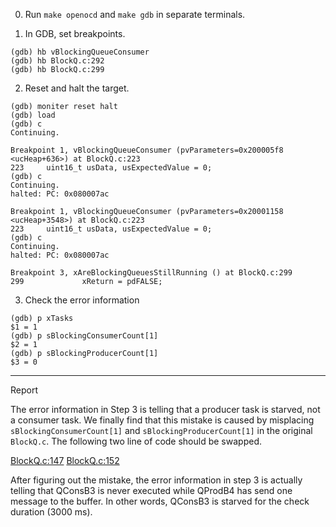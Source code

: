 0. Run `make openocd` and `make gdb` in separate terminals.

1. In GDB, set breakpoints.
```
(gdb) hb vBlockingQueueConsumer
(gdb) hb BlockQ.c:292
(gdb) hb BlockQ.c:299
```

2. Reset and halt the target.
```
(gdb) moniter reset halt
(gdb) load
(gdb) c
Continuing.

Breakpoint 1, vBlockingQueueConsumer (pvParameters=0x200005f8 <ucHeap+636>) at BlockQ.c:223
223	    uint16_t usData, usExpectedValue = 0;
(gdb) c
Continuing.
halted: PC: 0x080007ac

Breakpoint 1, vBlockingQueueConsumer (pvParameters=0x20001158 <ucHeap+3548>) at BlockQ.c:223
223	    uint16_t usData, usExpectedValue = 0;
(gdb) c
Continuing.
halted: PC: 0x080007ac

Breakpoint 3, xAreBlockingQueuesStillRunning () at BlockQ.c:299
299	            xReturn = pdFALSE;
```

3. Check the error information
```
(gdb) p xTasks
$1 = 1
(gdb) p sBlockingConsumerCount[1]
$2 = 1
(gdb) p sBlockingProducerCount[1]
$3 = 0
```

---

Report

The error information in Step 3 is telling that a producer task is starved,
not a consumer task. We finally find that this mistake is caused by
misplacing `sBlockingConsumerCount[1]` and `sBlockingProducerCount[1]` in
the original `BlockQ.c`. The following two line of code should be swapped.

[BlockQ.c:147](https://github.com/FreeRTOS/FreeRTOS/blob/main/FreeRTOS/Demo/Common/Minimal/BlockQ.c#L147)
[BlockQ.c:152](https://github.com/FreeRTOS/FreeRTOS/blob/main/FreeRTOS/Demo/Common/Minimal/BlockQ.c#L152)

After figuring out the mistake, the error information in step 3 is actually
telling that QConsB3 is never executed while QProdB4 has send one message
to the buffer. In other words, QConsB3 is starved for the check duration (3000 ms).

